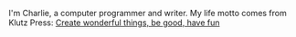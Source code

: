 I'm Charlie, a computer programmer and writer. My life motto comes from Klutz Press: [Create wonderful things, be good, have fun](https://www.charlieharrington.com/create-wonderful-things-be-good-have-fun)
